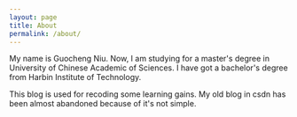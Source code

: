 ```yaml
---
layout: page
title: About
permalink: /about/
---
```


My name is Guocheng Niu. Now, I am studying for a master's degree in University of Chinese Academic of Sciences. I have got a bachelor's degree from Harbin Institute of Technology.

This blog is used for recoding some learning gains. My old blog in csdn has been almost abandoned because of it's not simple.
